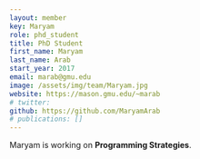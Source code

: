 ```yaml
---
layout: member
key: Maryam
role: phd_student
title: PhD Student
first_name: Maryam
last_name: Arab
start_year: 2017
email: marab@gmu.edu
image: /assets/img/team/Maryam.jpg
website: https://mason.gmu.edu/~marab
# twitter: 
github: https://github.com/MaryamArab
# publications: [] 
---
```

Maryam is working on **Programming Strategies**.